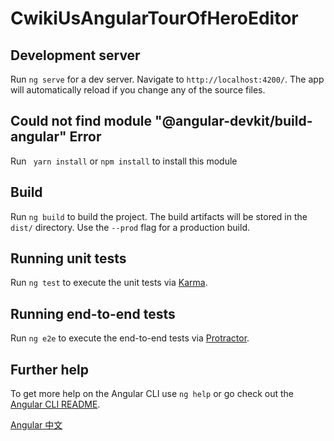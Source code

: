 # CwikiUsAngularTourOfHeroEditor

## Development server

Run `ng serve` for a dev server. Navigate to `http://localhost:4200/`. The app will automatically reload if you change any of the source files.

## Could not find module "@angular-devkit/build-angular" Error

Run ` yarn install` or `npm install` to install this module

## Build

Run `ng build` to build the project. The build artifacts will be stored in the `dist/` directory. Use the `--prod` flag for a production build.

## Running unit tests

Run `ng test` to execute the unit tests via [Karma](https://karma-runner.github.io).

## Running end-to-end tests

Run `ng e2e` to execute the end-to-end tests via [Protractor](http://www.protractortest.org/).

## Further help

To get more help on the Angular CLI use `ng help` or go check out the [Angular CLI README](https://github.com/angular/angular-cli/blob/master/README.md).

[Angular 中文](https://www.cwiki.us/display/AngularZH)
